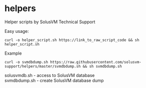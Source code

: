 # helpers
Helper scripts by SolusVM Technical Support

Easy usage:
<p><code>curl -o helper_script.sh https://link_to_raw_script_code && sh helper_script.sh</code>
<p>Example
<p><code>curl -o svmdbdump.sh https://raw.githubusercontent.com/solusvm-support/helpers/master/svmdbdump.sh && sh svmdbdump.sh</code>

solusvmdb.sh - access to SolusVM database
<br>svmdbdump.sh - create SolusVM database dump
